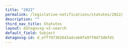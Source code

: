 ```yaml
---
title: "2022"
permalink: /legislative-notifications/statutes/2022/
description: ""
third_nav_title: Statutes
layout: datagovsg-v2-search
default_field: Subject
datagovsg-id: d_eff797362643adceb0fa97f0d73d6fd1
---
```

